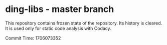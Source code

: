 # ding-libs - master branch

This repository contains frozen state of the repository.
Its history is cleared. It is used only for static code
analysis with Codacy.

Commit Time: 1706073352